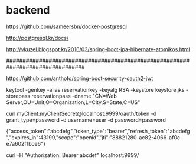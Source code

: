 # backend

https://github.com/sameersbn/docker-postgresql

http://postgresql.kr/docs/

http://vkuzel.blogspot.kr/2016/03/spring-boot-jpa-hibernate-atomikos.html

################################################################################

https://github.com/anthofo/spring-boot-security-oauth2-jwt

keytool -genkey -alias reservationkey -keyalg RSA -keystore keystore.jks -storepass reservationpass -dname "CN=Web Server,OU=Unit,O=Organization,L=City,S=State,C=US"

curl myClient:myClientSecret@localhost:9999/oauth/token -d grant_type=password -d username=user -d password=password

{"access_token":"abcdefg","token_type":"bearer","refresh_token":"abcdefg","expires_in":43199,"scope":"openid","jti":"88821280-ac82-4066-af0c-e7a602f1bce6"}                                                                                          

curl -H "Authorization: Bearer abcdef" localhost:9999/
